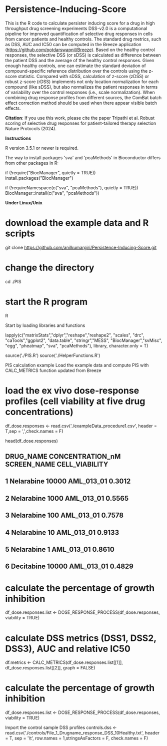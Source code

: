 # Persistence-Inducing-Score
This is the R code to calculate persister inducing score for a drug in high throughput drug screening experiments
DSS-v2.0 is a computational pipeline for improved quantification of selective drug responses in cells from cancer patients and healthy controls. The standard drug metrics, such as DSS, AUC and IC50 can be computed in the Breeze application (https://github.com/potdarswapnil/Breeze). Based on the healthy control responses, the selective DSS (or sDSS) is calculated as difference between the patient DSS and the average of the healthy control responses. Given enough healthy controls, one can estimate the standard deviation of compound-specific reference distribution over the controls using the z-score statistic. Compared with sDSS, calculation of z-score (zDSS) or robust z-score (rDSS) implements not only location normalization for each compound (like sDSS), but also normalizes the patient responses in terms of variability over the control responses (i.e., scale normalization). When combining drug response profiles from different sources, the ComBat batch effect correction method should be used when there appear visible batch effects.

**Citation**: If you use this work, please cite the paper Tripathi et al. Robust scoring of selective drug responses for patient-tailored therapy selection Nature Protocols (2024).

**Instructions**

R version 3.5.1 or newer is required.

The way to install packages 'sva' and 'pcaMethods' in Bioconductor differs from other packages in R:

if (!require("BiocManager", quietly = TRUE))
    install.packages("BiocManager")

if (!requireNamespace(c("sva", "pcaMethods"), quietly = TRUE))
    BiocManager::install(c("sva", "pcaMethods"))

**Under Linux/Unix**

# download the example data and R scripts
git clone https://github.com/anilkumargiri/Persistence-Inducing-Score.git

# change the directory
cd ./PIS

# start the R program
R

Start by loading libraries and functions

lapply(c("matrixStats","dplyr","reshape","reshape2", "scales", "drc", "caTools","ggplot2", "data.table", "stringr","MESS", "BiocManager","svMisc", "egg", "pheatmap", "sva", "pcaMethods"), library, character.only = T)

source('./PIS.R')
source('./HelperFunctions.R')

 PIS calculation example
Load the example data and compute PIS with CALC_METRICS function updated from Breeze


# load the ex vivo dose-response profiles (cell viability at five drug concentrations)
df_dose.responses <- read.csv('./exampleData_procedure1.csv', header = T,sep = ',',check.names = F)

head(df_dose.responses)

##    DRUG_NAME CONCENTRATION_nM SCREEN_NAME    CELL_VIABILITY
## 1 Nelarabine         10000  AML_013_01            0.3012
## 2 Nelarabine          1000  AML_013_01            0.5565
## 3 Nelarabine           100  AML_013_01            0.7578
## 4 Nelarabine            10  AML_013_01            0.9133
## 5 Nelarabine             1  AML_013_01            0.8610
## 6 Decitabine         10000  AML_013_01            0.4829

# calculate the percentage of growth inhibition 
df_dose.responses.list <- DOSE_RESPONSE_PROCESS(df_dose.responses, viability = TRUE)

# calculate DSS metrics (DSS1, DSS2, DSS3), AUC and relative IC50
df.metrics <- CALC_METRICS(df_dose.responses.list[[1]], df_dose.responses.list[[2]], graph = FALSE)
# calculate the percentage of growth inhibition 
df_dose.responses.list <- DOSE_RESPONSE_PROCESS(df_dose.responses, viability = TRUE)

Import the control sample DSS profiles
controls.dss <- read.csv('./controls/File_1_Drugname_response_DSS_10Healthy.txt', header = T, sep = '\t', row.names = 1,stringsAsFactors = F, check.names = F)

